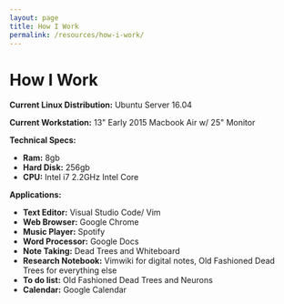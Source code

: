 ```yaml
---
layout: page
title: How I Work
permalink: /resources/how-i-work/
---
```


# How I Work

**Current Linux Distribution:** Ubuntu Server 16.04

**Current Workstation:** 13" Early 2015 Macbook Air w/ 25" Monitor

**Technical Specs:**

- **Ram:** 8gb
- **Hard Disk:** 256gb
- **CPU:** Intel i7 2.2GHz Intel Core

**Applications:**

- **Text Editor:** Visual Studio Code/ Vim
- **Web Browser:** Google Chrome
- **Music Player:** Spotify
- **Word Processor:** Google Docs
- **Note Taking:** Dead Trees and Whiteboard
- **Research Notebook:** Vimwiki for digital notes, Old Fashioned Dead Trees for everything else
- **To do list:** Old Fashioned Dead Trees and Neurons
- **Calendar:** Google Calendar 
